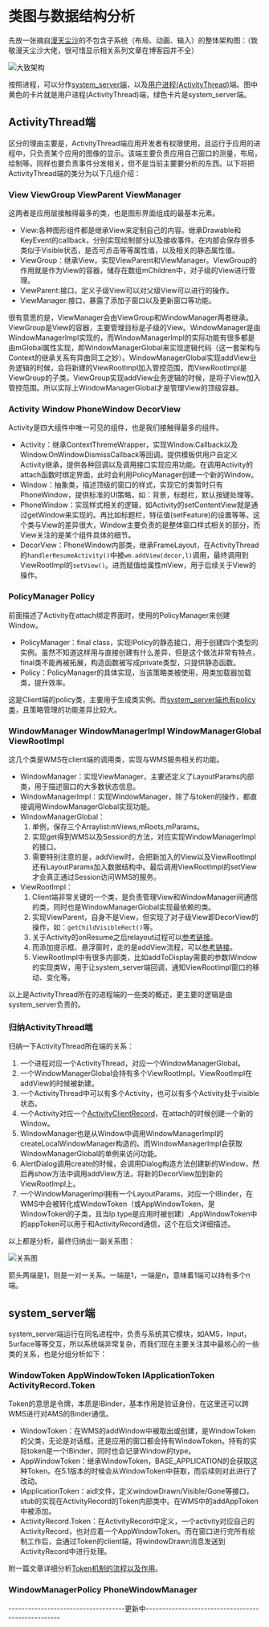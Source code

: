 # 类图与数据结构分析

先放一张摘自[漫天尘沙](http://www.cnblogs.com/samchen2009/p/3364327.html)的不包含子系统（布局、动画、输入）的整体架构图：（致敬漫天尘沙大佬，很可惜显示相关系列文章在博客园并不全）


![大致架构](WindowManagerService架构概述.png)

按照进程，可以分作[system_server端](#system_server端)，以及[用户进程(ActivityThread)](#activitythread端)端。图中黄色的卡片就是用户进程(ActivityThread)端，绿色卡片是system_server端。

## ActivityThread端

区分的理由主要是，ActivityThread端应用开发者有权限使用，且运行于应用的进程中，只负责某个应用的图像的显示。该端主要负责应用自己窗口的测量，布局，绘制等。同样也要负责事件分发相关，但不是当前主要要分析的东西。以下将把ActivityThread端的类分为以下几组介绍：

### View ViewGroup ViewParent ViewManager

这两者是应用层接触得最多的类，也是图形界面组成的最基本元素。

* View:各种图形组件都是继承View来定制自己的内容。继承Drawable和KeyEvent的callback，分别实现绘制部分以及接收事件。在内部会保存很多类似于Visible状态，是否可点击等等属性值，以及相关的静态属性值。
* ViewGroup：继承View，实现ViewParent和ViewManager。ViewGroup的作用就是作为View的容器，储存在数组mChildren中，对子级的View进行管理。
* ViewParent:接口，定义子级View可以对父级View可以进行的操作。
* ViewManager:接口，暴露了添加子窗口以及更新窗口等功能。

很有意思的是，ViewManager会由ViewGroup和WindowManager两者继承。ViewGroup是View的容器，主要管理目标是子级的View。WindowManager是由WindowManagerImpl实现的，而WindowManagerImpl的实际功能有很多都是由mGlobal属性实现，即WindowManagerGlobal来实现逻辑代码（这一套架构与Context的继承关系有异曲同工之妙）。WindowManagerGlobal实现addView业务逻辑的时候，会将新建的ViewRootImpl加入管控范围，而ViewRootImpl是ViewGroup的子类。ViewGroup实现addView业务逻辑的时候，是将子View加入管控范围。所以实际上WindowManagerGlobal才是管理View的顶级容器。

### Activity Window PhoneWindow DecorView

Activity是四大组件中唯一可见的组件，也是我们接触得最多的组件。

* Activity：继承ContextThremeWrapper，实现Window.Callback以及Window.OnWindowDismissCallback等回调。提供模板供用户自定义Activity继承，提供各种回调以及调用接口实现应用功能。在调用Activity的attach函数时绑定界面，此时会利用PolicyManager创建一个新的Window。
* Window：抽象类，描述顶级的窗口的样式，实现它的类暂时只有PhoneWindow，提供标准的UI策略，如：背景，标题栏，默认按键处理等。
* PhoneWindow：实现样式相关的逻辑，如Activity的setContentView就是通过getWindow来实现的。再比如标题栏，特征值(setFeature)的设置等等。这个类与View的差异很大，Window主要负责的是整体窗口样式相关的部分，而View关注的是某个组件具体的细节。
* DecorView：PhoneWindow内部类，继承FrameLayout，在ActivityThread的`handlerResumeActivity()`中被`wm.addView(decor,l)`调用，最终调用到ViewRootImpl的`setView()`。进而赋值给属性mView，用于后续关于View的操作。

### PolicyManager Policy 

前面描述了Activity在attach绑定界面时，使用的PolicyManager来创建Window。

* PolicyManager：final class，实现IPolicy的静态接口，用于创建四个类型的实例。虽然不知道这样用与直接创建有什么差异，但是这个做法非常有特点，final类不能再被拓展，构造函数被写成private类型，只提供静态函数。
* Policy：PolicyManager的具体实现，当该策略类被使用，用类加载器加载类，提升效率。

这是Client端的policy类，主要用于生成类实例。而[system_server端也有policy类](#windowmanagerpolicy-phonewindowmanager)，且策略管理的功能差异比较大。

### WindowManager WindowManagerImpl WindowManagerGlobal ViewRootImpl

这几个类是WMS在client端的调用类，实现与WMS服务相关的功能。

* WindowManager：实现ViewManager，主要还定义了LayoutParams内部类，用于描述窗口的大多数状态信息。
* WindowManagerImpl：实现WindowManager，除了与token的操作，都直接调用WindowManagerGlobal实现功能。
* WindowManagerGlobal：
	1. 单例，保存三个Arraylist:mViews,mRoots,mParams。
	2. 实现get得到WMS以及Session的方法，对应实现WindowManagerImpl的接口。
	3. 需要特别注意的是，addView时，会把新加入的View以及ViewRootImpl还有LayoutParams加入数据结构中。最后调用ViewRootImpl的setView才会真正通过Session访问WMS的服务。
* ViewRootImpl：
	1. Client端非常关键的一个类，是负责管理View和WindowManager间通信的类，同时也是WindowManagerGlobal实现最依赖的类。
	2. 实现ViewParent，自身不是View，但实现了对子级View即DecorView的操作，如：`getChildVisibleRect()`等。
	3. 关于Activity的onResume之后relayout过程可以[参考链接](../../../ActivityManagerService/doc/Activity创建过程与window相关部分/Activity创建过程与window相关部分.md)。
	4. 而添加提示框、悬浮窗时，走的是addView流程，可以[参考链接](./添加悬浮窗流程.md)。
	5. ViewRootImpl中有很多内部类，比如addToDisplay需要的参数IWindow的实现类W，用于让system_server端回调，通知ViewRootImpl窗口的移动、变化等。

以上是ActivityThread所在的进程端的一些类的概述，更主要的逻辑是由system_server负责的。

### 归纳ActivityThread端

归纳一下ActivityThread所在端的关系：

1. 一个进程对应一个ActivityThread，对应一个WindowManagerGlobal。
2. 一个WindowManagerGlobal会持有多个ViewRootImpl，ViewRootImpl在addView的时候被新建。
3. 一个ActivityThread中可以有多个Activity，也可以有多个Activity处于visible状态。
4. 一个Activity对应一个[ActivityClientRecord](../../../ActivityManagerService/doc/chap2/chap2.md#ams-activit协作相关类)，在attach的时候创建一个新的Window。
5. WindowManager也是从Window中调用WindowManagerImpl的createLocalWindowManager构造的。而WindowManagerImpl会获取WindowManagerGlobal的单例来访问功能。
6. AlertDialog调用create的时候，会调用Dialog构造方法创建新的Window，然后再show方法中调用addView方法，将新的DecorView加到新的ViewRootImpl上。
7. 一个WindowManagerImpl拥有一个LayoutParams，对应一个IBinder，在WMS中会被转化成WindowToken（或AppWindowToken，是WindowToken的子类，且当lp.type是应用时被创建）,AppWindowToken中的appToken可以用于和ActivityRecord通信，这个在后文详细描述。

以上都是分析，最终归纳出一副关系图：

![关系图](./客户端关系图.PNG)

箭头两端是1，则是一对一关系。一端是1，一端是n，意味着1端可以持有多个n端。

## system_server端

system_server端运行在同名进程中，负责与系统其它模块，如AMS，Input，Surface等等交互，所以系统端非常复杂，而我们现在主要关注其中最核心的一些类的关系，也是分组分析如下：



### WindowToken AppWindowToken IApplicationToken ActivityRecord.Token

Token的意思是令牌，本质是IBinder，基本作用是验证身份，在这里还可以跨WMS进行对AMS的Binder通信。

* WindowToken：在WMS的addWindow中被取出或创建，是WindowToken的父类，无论是对话框，还是应用的窗口都会持有WindowToken。持有的实际token是一个IBinder，同时也会记录Window的type。
* AppWindowToken：继承WindowToken，BASE_APPLICATION的会获取这种Token。在5.1版本的时候会从WindowToken中获取，而后续则对此进行了改动。
* IApplicationToken：aidl文件，定义windowDrawn/Visible/Gone等接口，stub的实现在ActivityRecord的Token内部类中。在WMS中的addAppToken中被添加。
* ActivityRecord.Token：在ActivityRecord中定义，一个activity对应自己的ActivityRecord，也对应着一个AppWindowToken。而在窗口进行完所有绘制工作后，会通过Token的client端，将windowDrawn消息发送到ActivityRecord中进行处理。

附一篇文章详细分析[Token机制的流程以及作用](./Token机制的流程以及作用.md)。

### WindowManagerPolicy PhoneWindowManager


------------------------------------更新中---------------------------------------------------
